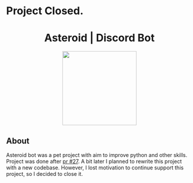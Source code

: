# Project Closed.

<div align="center">
  <h1>Asteroid | Discord Bot</h1>
  <img src="https://cdn.discordapp.com/attachments/829309399959863307/964580080032571422/1asteroid-8d.png" style="height: 200px">
</div>

## About
Asteroid bot was a pet project with aim to improve python and other skills. Project was done after [pr #27](https://github.com/Damego/Asteroid/pull/27). A bit later I planned to rewrite this project with a new codebase. However, I lost motivation to continue support this project, so I decided to close it.
